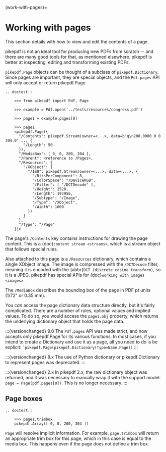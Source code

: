 (work-with-pages)=

# Working with pages

This section details with how to view and edit the contents of a page.

pikepdf is not an ideal tool for producing new PDFs from scratch -- and there are
many good tools for that, as mentioned elsewhere. pikepdf is better at inspecting,
editing and transforming existing PDFs.

`pikepdf.Page` objects can be thought of a subclass of `pikepdf.Dictionary`. Since
pages are important, they are special objects, and the `Pdf.pages` API will only
accept or return pikepdf.Page.

```{eval-rst}
.. doctest::

    >>> from pikepdf import Pdf, Page

    >>> example = Pdf.open('../tests/resources/congress.pdf')

    >>> page1 = example.pages[0]

    >>> page1
    <pikepdf.Page({
      "/Contents": pikepdf.Stream(owner=<...>, data=b'q\n200.0000 0 0 304.0'..., {
        "/Length": 50
      }),
      "/MediaBox": [ 0, 0, 200, 304 ],
      "/Parent": <reference to /Pages>,
      "/Resources": {
        "/XObject": {
          "/Im0": pikepdf.Stream(owner=<...>, data=<...>, {
            "/BitsPerComponent": 8,
            "/ColorSpace": "/DeviceRGB",
            "/Filter": [ "/DCTDecode" ],
            "/Height": 1520,
            "/Length": 192956,
            "/Subtype": "/Image",
            "/Type": "/XObject",
            "/Width": 1000
          })
        }
      },
      "/Type": "/Page"
    })>
```

The page's `/Contents` key contains instructions for drawing the page content.
This is a {doc}`content stream <streams>`, which is a stream object
that follows special rules.

Also attached to this page is a `/Resources` dictionary, which contains a
single XObject image. The image is compressed with the `/DCTDecode` filter,
meaning it is encoded with the {abbr}`DCT (discrete cosine transform)`, so it is
a JPEG. pikepdf has special APIs for {doc}`working with images <images>`.

The `/MediaBox` describes the bounding box of the page in PDF pt units
(1/72" or 0.35 mm).

You *can* access the page dictionary data structure directly, but it's fairly
complicated. There are a number of rules, optional values and implied values.
To do so, you would access the `page1.obj` property, which returns the
underlying dictionary object that holds the page data.

:::{versionchanged} 9.0
The `Pdf.pages` API was made strict, and now accepts only pikepdf.Page
for its various functions. In most cases, if you intend to create a
Dictionary and use it as a page, all you need to do is be explicit:
`` `pikepdf.Page(pikepdf.Dictionary(Type=Name.Page)) ``
:::

:::{versionchanged} 8.x
The use of Python dictionary or pikepdf.Dictionary to represent pages
was deprecated.
:::

:::{versionchanged} 2.x
In pikepdf 2.x, the raw dictionary object was returned, and it was
necessary to manually wrap it with the support model:
`page = Page(pdf.pages[0])`. This is no longer necessary.
:::

## Page boxes

```{eval-rst}
.. doctest::

    >>> page1.trimbox
    pikepdf.Array([ 0, 0, 200, 304 ])
```

`Page` will resolve implicit information. For example, `page.trimbox`
will return an appropriate trim box for this page, which in this case is
equal to the media box. This happens even if the page does not define
a trim box.
